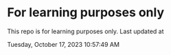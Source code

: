 # For learning purposes only
This repo is for learning purposes only.
Last updated at

Tuesday, October 17, 2023 10:57:49 AM


